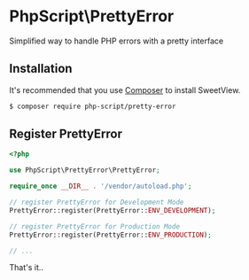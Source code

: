 # PhpScript\PrettyError
Simplified way to handle PHP errors with a pretty interface

## Installation

It's recommended that you use [Composer](https://getcomposer.org/) to install SweetView.

```bash
$ composer require php-script/pretty-error
```
## Register PrettyError

```php
<?php

use PhpScript\PrettyError\PrettyError;

require_once __DIR__ . '/vendor/autoload.php';

// register PrettyError for Development Mode
PrettyError::register(PrettyError::ENV_DEVELOPMENT);

// register PrettyError for Production Mode
PrettyError::register(PrettyError::ENV_PRODUCTION);

// ...
```
That's it..